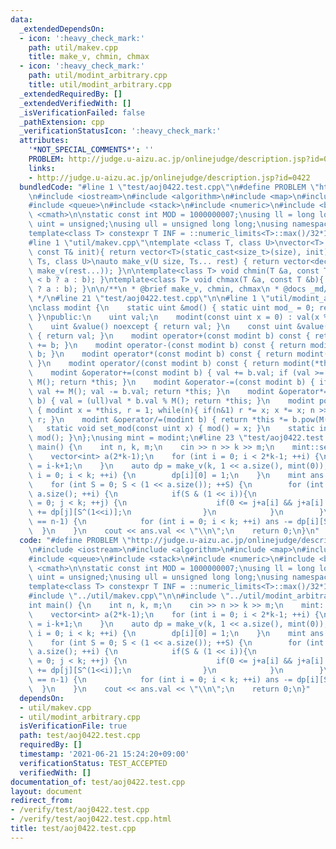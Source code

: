```yaml
---
data:
  _extendedDependsOn:
  - icon: ':heavy_check_mark:'
    path: util/makev.cpp
    title: make_v, chmin, chmax
  - icon: ':heavy_check_mark:'
    path: util/modint_arbitrary.cpp
    title: util/modint_arbitrary.cpp
  _extendedRequiredBy: []
  _extendedVerifiedWith: []
  _isVerificationFailed: false
  _pathExtension: cpp
  _verificationStatusIcon: ':heavy_check_mark:'
  attributes:
    '*NOT_SPECIAL_COMMENTS*': ''
    PROBLEM: http://judge.u-aizu.ac.jp/onlinejudge/description.jsp?id=0422
    links:
    - http://judge.u-aizu.ac.jp/onlinejudge/description.jsp?id=0422
  bundledCode: "#line 1 \"test/aoj0422.test.cpp\"\n#define PROBLEM \"http://judge.u-aizu.ac.jp/onlinejudge/description.jsp?id=0422\"\
    \n#include <iostream>\n#include <algorithm>\n#include <map>\n#include <set>\n\
    #include <queue>\n#include <stack>\n#include <numeric>\n#include <bitset>\n#include\
    \ <cmath>\n\nstatic const int MOD = 1000000007;\nusing ll = long long;\nusing\
    \ uint = unsigned;\nusing ull = unsigned long long;\nusing namespace std;\n\n\
    template<class T> constexpr T INF = ::numeric_limits<T>::max()/32*15+208;\n\n\
    #line 1 \"util/makev.cpp\"\ntemplate <class T, class U>\nvector<T> make_v(U size,\
    \ const T& init){ return vector<T>(static_cast<size_t>(size), init); }\n\ntemplate<class...\
    \ Ts, class U>\nauto make_v(U size, Ts... rest) { return vector<decltype(make_v(rest...))>(static_cast<size_t>(size),\
    \ make_v(rest...)); }\n\ntemplate<class T> void chmin(T &a, const T &b){ a = (a\
    \ < b ? a : b); }\ntemplate<class T> void chmax(T &a, const T &b){ a = (a > b\
    \ ? a : b); }\n\n/**\n * @brief make_v, chmin, chmax\n * @docs _md/makev.md\n\
    \ */\n#line 21 \"test/aoj0422.test.cpp\"\n\n#line 1 \"util/modint_arbitrary.cpp\"\
    \nclass modint {\n    static uint &mod() { static uint mod_ = 0; return mod_;\
    \ }\npublic:\n    uint val;\n    modint(const uint x = 0) : val(x % M()) {}\n\
    \    uint &value() noexcept { return val; }\n    const uint &value() const noexcept\
    \ { return val; }\n    modint operator+(const modint b) const { return modint(*this)\
    \ += b; }\n    modint operator-(const modint b) const { return modint(*this) -=\
    \ b; }\n    modint operator*(const modint b) const { return modint(*this) *= b;\
    \ }\n    modint operator/(const modint b) const { return modint(*this) /= b; }\n\
    \    modint &operator+=(const modint b) { val += b.val; if (val >= M()) val -=\
    \ M(); return *this; }\n    modint &operator-=(const modint b) { if (val < b.val)\
    \ val += M(); val -= b.val; return *this; }\n    modint &operator*=(const modint\
    \ b) { val = (ull)val * b.val % M(); return *this; }\n    modint pow(ll n) const\
    \ { modint x = *this, r = 1; while(n){ if(n&1) r *= x; x *= x; n >>= 1; } return\
    \ r; }\n    modint &operator/=(modint b) { return *this *= b.pow(M()-2); }\n \
    \   static void set_mod(const uint x) { mod() = x; }\n    static int M() { return\
    \ mod(); }\n};\nusing mint = modint;\n#line 23 \"test/aoj0422.test.cpp\"\nint\
    \ main() {\n    int n, k, m;\n    cin >> n >> k >> m;\n    mint::set_mod(m);\n\
    \    vector<int> a(2*k-1);\n    for (int i = 0; i < 2*k-1; ++i) {\n        a[i]\
    \ = i-k+1;\n    }\n    auto dp = make_v(k, 1 << a.size(), mint(0));\n    for (int\
    \ i = 0; i < k; ++i) {\n        dp[i][0] = 1;\n    }\n    mint ans = mint(k).pow(n);\n\
    \    for (int S = 0; S < (1 << a.size()); ++S) {\n        for (int i = 0; i <\
    \ a.size(); ++i) {\n            if(S & (1 << i)){\n                for (int j\
    \ = 0; j < k; ++j) {\n                    if(0 <= j+a[i] && j+a[i] < k) dp[j+a[i]][S]\
    \ += dp[j][S^(1<<i)];\n                }\n            }\n        }\n        if(__builtin_popcount(S)\
    \ == n-1) {\n            for (int i = 0; i < k; ++i) ans -= dp[i][S];\n      \
    \  }\n    }\n    cout << ans.val << \"\\n\";\n    return 0;\n}\n"
  code: "#define PROBLEM \"http://judge.u-aizu.ac.jp/onlinejudge/description.jsp?id=0422\"\
    \n#include <iostream>\n#include <algorithm>\n#include <map>\n#include <set>\n\
    #include <queue>\n#include <stack>\n#include <numeric>\n#include <bitset>\n#include\
    \ <cmath>\n\nstatic const int MOD = 1000000007;\nusing ll = long long;\nusing\
    \ uint = unsigned;\nusing ull = unsigned long long;\nusing namespace std;\n\n\
    template<class T> constexpr T INF = ::numeric_limits<T>::max()/32*15+208;\n\n\
    #include \"../util/makev.cpp\"\n\n#include \"../util/modint_arbitrary.cpp\"\n\
    int main() {\n    int n, k, m;\n    cin >> n >> k >> m;\n    mint::set_mod(m);\n\
    \    vector<int> a(2*k-1);\n    for (int i = 0; i < 2*k-1; ++i) {\n        a[i]\
    \ = i-k+1;\n    }\n    auto dp = make_v(k, 1 << a.size(), mint(0));\n    for (int\
    \ i = 0; i < k; ++i) {\n        dp[i][0] = 1;\n    }\n    mint ans = mint(k).pow(n);\n\
    \    for (int S = 0; S < (1 << a.size()); ++S) {\n        for (int i = 0; i <\
    \ a.size(); ++i) {\n            if(S & (1 << i)){\n                for (int j\
    \ = 0; j < k; ++j) {\n                    if(0 <= j+a[i] && j+a[i] < k) dp[j+a[i]][S]\
    \ += dp[j][S^(1<<i)];\n                }\n            }\n        }\n        if(__builtin_popcount(S)\
    \ == n-1) {\n            for (int i = 0; i < k; ++i) ans -= dp[i][S];\n      \
    \  }\n    }\n    cout << ans.val << \"\\n\";\n    return 0;\n}"
  dependsOn:
  - util/makev.cpp
  - util/modint_arbitrary.cpp
  isVerificationFile: true
  path: test/aoj0422.test.cpp
  requiredBy: []
  timestamp: '2021-06-21 15:24:20+09:00'
  verificationStatus: TEST_ACCEPTED
  verifiedWith: []
documentation_of: test/aoj0422.test.cpp
layout: document
redirect_from:
- /verify/test/aoj0422.test.cpp
- /verify/test/aoj0422.test.cpp.html
title: test/aoj0422.test.cpp
---
```

